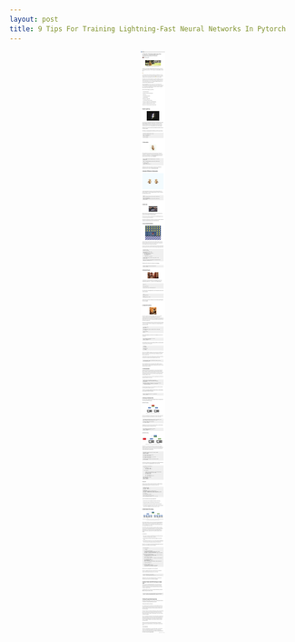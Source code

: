 ```yaml
---
layout: post
title: 9 Tips For Training Lightning-Fast Neural Networks In Pytorch
---
```


<p style="text-align:center">
	<img src="/topics/img/pytorch-tips.jpg"/>
</p>